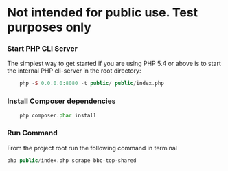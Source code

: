 # Not intended for public use. Test purposes only
### Start PHP CLI Server

The simplest way to get started if you are using PHP 5.4 or above is to start the internal PHP cli-server in the root directory:

```php
	php -S 0.0.0.0:8080 -t public/ public/index.php
```

### Install Composer dependencies

```php
    php composer.phar install
```

### Run Command

From the project root run the following command in terminal

```php
php public/index.php scrape bbc-top-shared
```
